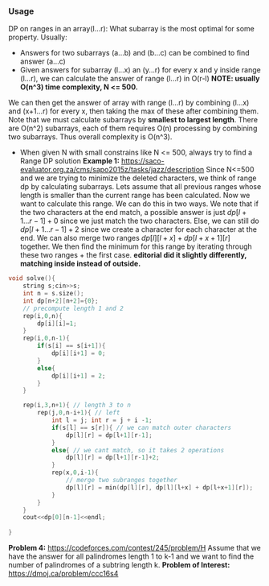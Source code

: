 ### Usage
DP on ranges in an array(l...r): What subarray is the most optimal for some property. Usually:
- Answers for two subarrays (a...b) and (b...c) can be combined to find answer (a...c)
- Given answers for subarray (l...x) an (y...r) for every x and y inside range (l...r), we can calculate the answer of range (l...r) in O(r-l)
**NOTE: usually O(n^3) time complexity, N <= 500.**

We can then get the answer of array with range (l...r) by combining (l...x) and (x+1...r) for every x, then taking the max of these after combining them.
Note that we must calculate subarrays by **smallest to largest length**. There are O(n^2) subarrays, each of them requires O(n) processing by combining two subarrays. Thus overall complexity is O(n^3).
- When given N with small constrains like N <= 500, always try to find a Range DP solution
**Example 1:** https://saco-evaluator.org.za/cms/sapo2015z/tasks/jazz/description
Since N<=500 and we are trying to minimize the deleted characters, we think of range dp by calculating subarrays. Lets assume that all previous ranges whose length is smaller than the current range has been calculated. Now we want to calculate this range. We can do this in two ways. We note that if the two characters at the end match, a possible answer is just $dp[l+1...r-1] + 0$ since we just match the two characters. Else, we can still do $dp[l+1...r-1] + 2$ since we create a character for each character at the end.
We can also merge two ranges $dp[l][l+x] + dp[l+x+1][r]$ together. We then find the minimum for this range by iterating through these two ranges + the first case.
**editorial did it slightly differently, matching inside instead of outside.**
```cpp
void solve(){
    string s;cin>>s;
    int n = s.size();
    int dp[n+2][n+2]={0};
    // precompute length 1 and 2
    rep(i,0,n){
        dp[i][i]=1;
    }
    rep(i,0,n-1){
        if(s[i] == s[i+1]){
            dp[i][i+1] = 0;
        }
        else{
            dp[i][i+1] = 2;
        }
    }

    rep(i,3,n+1){ // length 3 to n
        rep(j,0,n-i+1){ // left
            int l = j; int r = j + i -1;
            if(s[l] == s[r]){ // we can match outer characters
                dp[l][r] = dp[l+1][r-1];
            }
            else{ // we cant match, so it takes 2 operations
                dp[l][r] = dp[l+1][r-1]+2;
            }
            rep(x,0,i-1){
                // merge two subranges together
                dp[l][r] = min(dp[l][r], dp[l][l+x] + dp[l+x+1][r]);
            }
        }
    }
    cout<<dp[0][n-1]<<endl;
    
}
```

**Problem 4:** https://codeforces.com/contest/245/problem/H
Assume that we have the answer for all palindromes length 1 to k-1 and we want to find the number of palindromes of a subtring length k. 
**Problem of Interest:** https://dmoj.ca/problem/ccc16s4
